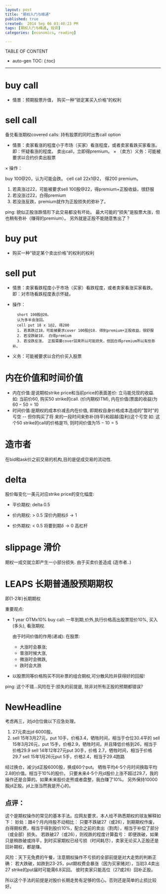 ```yaml
---
layout: post
title: "期权入门与精通"
published: true
created:  2014 Sep 06 03:40:23 PM
tags: [期权入门与精通, 投资]
categories: [economics, reading]

---
```

TABLE OF CONTENT

* auto-gen TOC:
{:toc}

- - -


# buy call

* 情景：预期股票升值， 购买一种“锁定某买入价格”的权利



# sell call 

备兑看涨期权covered calls: 持有股票的同时出售call option

* 情景：卖家看涨的程度小于市场（买家）看涨程度，或者卖家看跌买家看涨。
        即：怀疑看涨的程度。
        卖出call，立即得premium。
× （卖方）义务：可能被要求以合约价卖出股票

× 操作：

buy 100@20，认为可能会跌。
cell call 22x1@2， 得200 premium。
1. 若真涨过22，可能被要求sell 100股@22，得premium+正股收益，很舒服
2. 若没涨过22，白得premium
3. 若没涨反跌，premium就作为正股损失的弥补了。


ping: 貌似正股涨跌情形下此交易都没有坏处。
最大可能的“损失”是股票大涨，但也稍有弥补（赚得的premium）。
另外就是正股不能随意售出了？


# buy put
* 购买一种“锁定某个卖出价格”的权利的权利

# sell put

* 情景：卖家看跌程度小于市场（买家）看跌程度，或者卖家看涨买家看跌。
       即：对市场看跌程度表示怀疑。

* 操作：

        short 100股@20。
        认为多半会涨回。
        cell put 18 x 1@2, 得200
        1. 若真跌过18，可能被要求cover 100股@18. 得到premium+正股收益，很舒服
        2. 若没跌破18， 白得premium
        3. 若没跌反涨， 正股需要cover回来所以可能损失，但因白得premium所以有些弥补。

* 义务：可能被要求以合约价买入股票

# 内在价值和时间价值

* 内在价值:是说期权strike price和当前price的表面差价: 立马能兑现的收益.
  如: 当前价60, 购买50 strike的call. (价内期权ITM), 内在价值(票面的收益)为$60-50=10$
* 时间价值:是期权的成本价减去内在价值, 即期权自身价格成本造成的"暂时"的亏空 -- 但你购买了将
  来的一段时间来弥补(持平)和超越(盈利)这个亏空
  如: 这个50 strike的call的价格是15, 则时间价值为$15-10=5$

# 造市者

在bid和ask价之前交易的机构,目的是促成交易的流动性.

# delta
股价每变化一美元对应strike price的变化幅度:

* 平价期权: delta 0.5

* 价内期权: > 0.5 深价内期权$\delta \to 1$

* 价外期权: < 0.5 将要到期$\delta \to 0$
  高杠杆

# slippage 滑价

期权一成交就立即产生一小部分损失. 由于买卖价差造成 (造市者..)

# LEAPS 长期普通股预期期权

即(1-2年)长期期权

重要观点:
* 1 year OTMx10% buy call: 
  一年到期,价外,执行价格高出股票现价10%, 买入(多头), 看涨期权.  
  
  由于时间价值的作用(递减):  在股票:
  * 大涨时会暴涨; 
  * 普涨时候大涨, 
  * 微涨时会微跌, 
  * 跌时会大跌

* 以股票同等价格购买不同补票的组合期权,可分散风险并获得好的回报!

ping: 这个不错...风险在于:损失的前提是, 除非对所有正股的预期都错误?





# NewHeadline


考虑再三，对jd仓位做以下应急处理。

1. 27元卖出jd 6000股。
2. sell 15年3月27元，put 10手，价格3.4，牺牲时间，相当于仓位30.4平的 
   sell 15年3月26元，put 15手，价格2.9，牺牲时间，并且降低价格到26，相当于价格29.9
   sell 14年12年27元put 30手，价格 2.7，牺牲时间，相当于价格29.7
   sell 15年1月26元put 5手，价格2.4，相当于29.4跑路

经过换仓，减少jd正股6000股，换成60个put。
牺牲平均4-5个月时间换取平均2.8的价值。相当于10%的股价。
只要未来4-5个月jd股价上涨不超过29.7，我的操作还是合算的。如果未来股价走熊或者盘整，我白赚了10%。
另外保持10000股jd正股。jd上涨当然我是开心的。

## 点评：

这个是期权操作的常见的基本手法。应网友要求，本人给不熟悉期权的球友解释如下：
妙处：跟4个月内持股不动相比：
只要不跌破27（或26），到期期权作废，白得期权费，相当于得到股价10%，配合之前的卖出（割肉），相当于补偿了部分（或全部）损失。
若跌破27（或26），则视跌的程度计算盈亏：
即便跌破，如果只是稍跌破或持平，到时买家期权已经亏损（时间耗尽），卖家无论买入正股还是回补期权，都是赚。

风险：天下无免费的午餐，注意期权操作不亏损的全部前提是对大走势的判断正确：
若大跌破，如跌到23-25，put期权费会暴涨（因为买家赌对），当初3.4卖出27 strike的put届时可能需6.8买回。
彼时卖家只能高位（27或26）回补正股。


所以这个手法的前提是对股价长期走势有足够的信心。否则还是简单的止损比较好。


